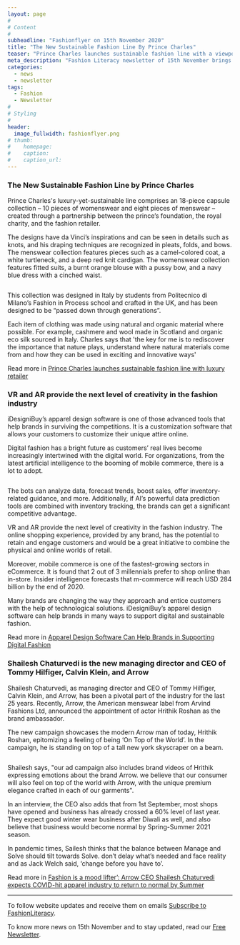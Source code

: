 ```yaml
---
layout: page
#
# Content
#
subheadline: "Fashionflyer on 15th November 2020"
title: "The New Sustainable Fashion Line By Prince Charles"
teaser: "Prince Charles launches sustainable fashion line with a viewpoint to pass it to generations. VR and AR can help brands get a competitive advantage when almost 2 out of 3 Millenials are shopping online. The new CEO at Arvind Fashions Ltd is hopeful for more business in the coming time."
meta_description: "Fashion Literacy newsletter of 15th November brings stories of details of collections from Prince Charles' new sustainable fashion line, and how Fashion is a mood lifter for the new CEO of Arvind Fashions Ltd."
categories:
  - news
  - newsletter
tags:
  - Fashion
  - Newsletter
#
# Styling
#
header:
  image_fullwidth: fashionflyer.png
# thumb:
#    homepage:
#    caption:
#    caption_url:
---
```

### The New Sustainable Fashion Line by Prince Charles

Prince Charles's luxury-yet-sustainable line comprises an 18-piece capsule collection – 10 pieces of womenswear and eight pieces of menswear –created through a partnership between the prince’s foundation, the royal charity, and the fashion retailer.


The designs have da Vinci’s inspirations and can be seen in details such as knots, and his draping techniques are recognized in pleats, folds, and bows. The menswear collection features pieces such as a camel-colored coat, a white turtleneck, and a deep red knit cardigan. The womenswear collection features fitted suits, a burnt orange blouse with a pussy bow, and a navy blue dress with a cinched waist.

<p><img src="{{site.url}}/images/resized/480/newsletter_15_nov_post1.jpg" alt="" srcset="            {{site.url}}/images/resized/320/newsletter_15_nov_post1.jpg 320w,            {{site.url}}/images/resized/480/newsletter_15_nov_post1.jpg 480w,            {{site.url}}/images/resized/600/newsletter_15_nov_post1.jpg 600w,            {{site.url}}/images/resized/800/newsletter_15_nov_post1.jpg 800w,    " /></p>


This collection was designed in Italy by students from Politecnico di Milano’s Fashion in Process school and crafted in the UK, and has been designed to be “passed down through generations”.


Each item of clothing was made using natural and organic material where possible. For example, cashmere and wool made in Scotland and organic eco silk sourced in Italy. Charles says that 'the key for me is to rediscover the importance that nature plays, understand where natural materials come from and how they can be used in exciting and innovative ways'

Read more in [Prince Charles launches sustainable fashion line with luxury retailer](https://indianexpress.com/article/lifestyle/fashion/prince-charles-launches-sustainable-fashion-line-with-luxury-retailer-7050287/)


### VR and AR provide the next level of creativity in the fashion industry

iDesigniBuy’s apparel design software is one of those advanced tools that help brands in surviving the competitions. It is a customization software that allows your customers to customize their unique attire online.

Digital fashion has a bright future as customers’ real lives become increasingly intertwined with the digital world. For organizations, from the latest artificial intelligence to the booming of mobile commerce, there is a lot to adopt.


<p><img src="{{site.url}}/images/resized/480/newsletter_15_nov_post2.jpg" alt="" srcset="            {{site.url}}/images/resized/320/newsletter_15_nov_post2.jpg 320w,            {{site.url}}/images/resized/480/newsletter_15_nov_post2.jpg 480w,            {{site.url}}/images/resized/600/newsletter_15_nov_post2.jpg 600w,    " /></p>

The bots can analyze data, forecast trends, boost sales, offer inventory-related guidance, and more.
Additionally, if AI’s powerful data prediction tools are combined with inventory tracking, the brands can get a significant competitive advantage.

VR and AR provide the next level of creativity in the fashion industry. The online shopping experience, provided by any brand, has the potential to retain and engage customers and would be a great initiative to combine the physical and online worlds of retail.


Moreover, mobile commerce is one of the fastest-growing sectors in eCommerce. It is found that 2 out of 3 millennials prefer to shop online than in-store. Insider intelligence forecasts that m-commerce will reach USD 284 billion by the end of 2020.


Many brands are changing the way they approach and entice customers with the help of technological solutions.
iDesigniBuy’s apparel design software can help brands in many ways to support digital and sustainable fashion.

Read more in [Apparel Design Software Can Help Brands in Supporting Digital Fashion](https://theomnibuzz.com/apparel-design-software-can-help-brands-in-supporting-digital-fashion/)


### Shailesh Chaturvedi is the new managing director and CEO of Tommy Hilfiger, Calvin Klein, and Arrow

Shailesh Chaturvedi, as managing director and CEO of Tommy Hilfiger, Calvin Klein, and Arrow, has been a pivotal part of the industry for the last 25 years. Recently, Arrow, the American menswear label from Arvind Fashions Ltd, announced the appointment of actor Hrithik Roshan as the brand ambassador.


The new campaign showcases the modern Arrow man of today, Hrithik Roshan, epitomizing a feeling of being ‘On Top of the World’. In the campaign, he is standing on top of a tall new york skyscraper on a beam.

<p><img src="{{site.url}}/images/resized/480/newsletter_15_nov_post3.jpg" alt="" srcset="            {{site.url}}/images/resized/320/newsletter_15_nov_post3.jpg 320w,            {{site.url}}/images/resized/480/newsletter_15_nov_post3.jpg 480w,            {{site.url}}/images/resized/600/newsletter_15_nov_post3.jpg 600w,    " /></p>

Shailesh says, "our ad campaign also includes brand videos of Hrithik expressing emotions about the brand Arrow. we believe that our consumer will also feel on top of the world with Arrow, with the unique premium elegance crafted in each of our garments".


In an interview, the CEO also adds that from 1st September, most shops have opened and business has already crossed a 60% level of last year. They expect good winter wear business after Diwali as well, and also believe that business would become normal by Spring-Summer 2021 season.

In pandemic times, Sailesh thinks that the balance between Manage and Solve should tilt towards Solve. don’t delay what’s needed and face reality and as Jack Welch said, ‘change before you have to’.

Read more in
[Fashion is a mood lifter’: Arrow CEO Shailesh Chaturvedi expects COVID-hit apparel industry to return to normal by Summer](https://english.jagran.com/business/fashion-is-a-mood-lifter-arrow-ceo-shailesh-chaturvedi-says-covidhit-apparel-industry-may-return-to-normal-by-summer2021-10019801)

<hr>

To follow website updates and receive them on emails [Subscribe to
FashionLiteracy](https://feedburner.google.com/fb/a/mailverify?uri=Fashionliteracy&amp;loc=en_US).

To know more news on 15th November and to stay updated, read our [Free
Newsletter](http://newsletter.fashionliteracy.com/?edition_id=2d0de720-2768-11eb-b3f2-0cc47a0d1609).
